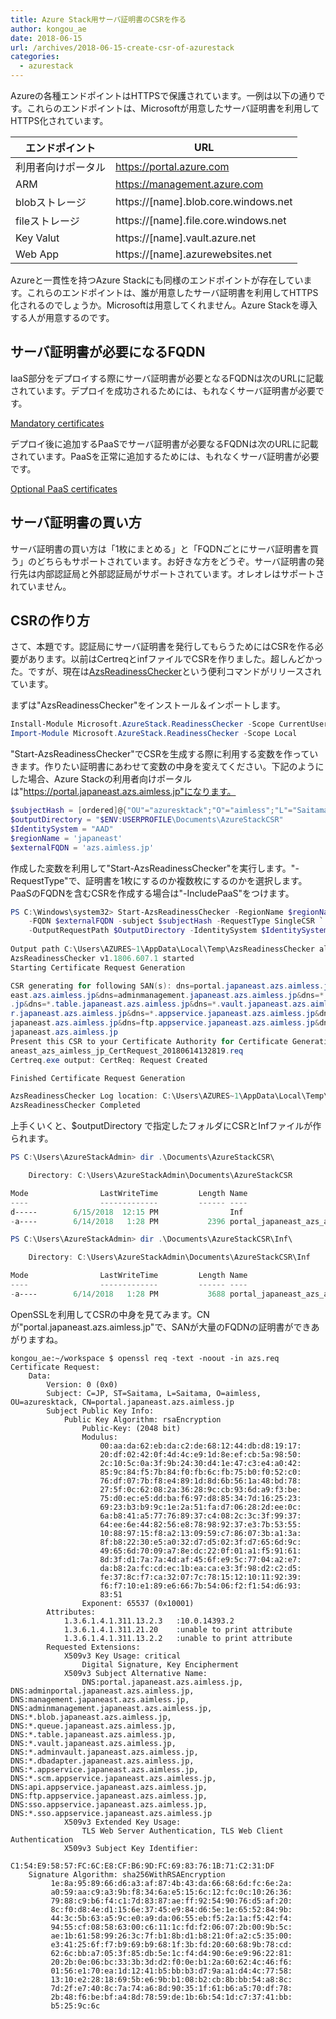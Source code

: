 ```yaml
---
title: Azure Stack用サーバ証明書のCSRを作る
author: kongou_ae
date: 2018-06-15
url: /archives/2018-06-15-create-csr-of-azurestack
categories:
  - azurestack
---
```


Azureの各種エンドポイントはHTTPSで保護されています。一例は以下の通りです。これらのエンドポイントは、Microsoftが用意したサーバ証明書を利用してHTTPS化されています。

|エンドポイント|URL|
|-------------|----------------------------|
|利用者向けポータル|https://portal.azure.com|
|ARM|https://management.azure.com|
|blobストレージ|https://[name].blob.core.windows.net|
|fileストレージ|https://[name].file.core.windows.net|
|Key Valut|https://[name].vault.azure.net|
|Web App|https://[name].azurewebsites.net|

Azureと一貫性を持つAzure Stackにも同様のエンドポイントが存在しています。これらのエンドポイントは、誰が用意したサーバ証明書を利用してHTTPS化されるのでしょうか。Microsoftは用意してくれません。Azure Stackを導入する人が用意するのです。

## サーバ証明書が必要になるFQDN

IaaS部分をデプロイする際にサーバ証明書が必要となるFQDNは次のURLに記載されています。デプロイを成功されるためには、もれなくサーバ証明書が必要です。

[Mandatory certificates](https://docs.microsoft.com/en-us/azure/azure-stack/azure-stack-pki-certs#mandatory-certificates)

デプロイ後に追加するPaaSでサーバ証明書が必要なるFQDNは次のURLに記載されています。PaaSを正常に追加するためには、もれなくサーバ証明書が必要です。

[Optional PaaS certificates](https://docs.microsoft.com/en-us/azure/azure-stack/azure-stack-pki-certs#optional-paas-certificates)

## サーバ証明書の買い方

サーバ証明書の買い方は「1枚にまとめる」と「FQDNごとにサーバ証明書を買う」のどちらもサポートされています。お好きな方をどうぞ。サーバ証明書の発行先は内部認証局と外部認証局がサポートされています。オレオレはサポートされていません。

## CSRの作り方

さて、本題です。認証局にサーバ証明書を発行してもらうためにはCSRを作る必要があります。以前はCertreqとinfファイルでCSRを作りました。超しんどかった。ですが、現在は[AzsReadinessChecker](https://www.powershellgallery.com/packages/Microsoft.AzureStack.ReadinessChecker)という便利コマンドがリリースされています。

まずは"AzsReadinessChecker"をインストール＆インポートします。

```powershell
Install-Module Microsoft.AzureStack.ReadinessChecker -Scope CurrentUser
Import-Module Microsoft.AzureStack.ReadinessChecker -Scope Local
```

"Start-AzsReadinessChecker"でCSRを生成する際に利用する変数を作っていきます。作りたい証明書にあわせて変数の中身を変えてください。下記のようにした場合、Azure Stackの利用者向けポータルは"https://portal.japaneast.azs.aimless.jp"になります。

```powershell
$subjectHash = [ordered]@{"OU"="azuresktack";"O"="aimless";"L"="Saitama";"ST"="Saitama";"C"="JP"}
$outputDirectory = "$ENV:USERPROFILE\Documents\AzureStackCSR"
$IdentitySystem = "AAD"
$regionName = 'japaneast'
$externalFQDN = 'azs.aimless.jp'
```

作成した変数を利用して"Start-AzsReadinessChecker"を実行します。"-RequestType"で、証明書を1枚にするのか複数枚にするのかを選択します。PaaSのFQDNを含むCSRを作成する場合は"-IncludePaaS"をつけます。

```powershell
PS C:\Windows\system32> Start-AzsReadinessChecker -RegionName $regionName `
    -FQDN $externalFQDN -subject $subjectHash -RequestType SingleCSR `
    -OutputRequestPath $OutputDirectory -IdentitySystem $IdentitySystem -IncludePaaS
 
Output path C:\Users\AZURES~1\AppData\Local\Temp\AzsReadinessChecker already exists, continuing.
AzsReadinessChecker v1.1806.607.1 started
Starting Certificate Request Generation

CSR generating for following SAN(s): dns=portal.japaneast.azs.aimless.jp&dns=adminportal.japaneast.azs.aimless.jp&dns=management.japan
east.azs.aimless.jp&dns=adminmanagement.japaneast.azs.aimless.jp&dns=*.blob.japaneast.azs.aimless.jp&dns=*.queue.japaneast.azs.aimless
.jp&dns=*.table.japaneast.azs.aimless.jp&dns=*.vault.japaneast.azs.aimless.jp&dns=*.adminvault.japaneast.azs.aimless.jp&dns=*.dbadapte
r.japaneast.azs.aimless.jp&dns=*.appservice.japaneast.azs.aimless.jp&dns=*.scm.appservice.japaneast.azs.aimless.jp&dns=api.appservice.
japaneast.azs.aimless.jp&dns=ftp.appservice.japaneast.azs.aimless.jp&dns=sso.appservice.japaneast.azs.aimless.jp&dns=*.sso.appservice.
japaneast.azs.aimless.jp
Present this CSR to your Certificate Authority for Certificate Generation: C:\Users\AzureStackAdmin\Documents\AzureStackCSR\portal_jap
aneast_azs_aimless_jp_CertRequest_20180614132819.req
Certreq.exe output: CertReq: Request Created

Finished Certificate Request Generation

AzsReadinessChecker Log location: C:\Users\AZURES~1\AppData\Local\Temp\AzsReadinessChecker\AzsReadinessChecker.log
AzsReadinessChecker Completed
```

上手くいくと、$outputDirectory で指定したフォルダにCSRとInfファイルが作られます。

```powershell
PS C:\Users\AzureStackAdmin> dir .\Documents\AzureStackCSR\

    Directory: C:\Users\AzureStackAdmin\Documents\AzureStackCSR

Mode                LastWriteTime         Length Name
----                -------------         ------ ----
d-----        6/15/2018  12:15 PM                Inf
-a----        6/14/2018   1:28 PM           2396 portal_japaneast_azs_aimless_jp_CertRequest_20180614132819.req

PS C:\Users\AzureStackAdmin> dir .\Documents\AzureStackCSR\Inf\

    Directory: C:\Users\AzureStackAdmin\Documents\AzureStackCSR\Inf

Mode                LastWriteTime         Length Name
----                -------------         ------ ----
-a----        6/14/2018   1:28 PM           3688 portal_japaneast_azs_aimless_jp_CertRequest_20180614132819_ClearTextDoNotUse.inf
```

OpenSSLを利用してCSRの中身を見てみます。CNが"portal.japaneast.azs.aimless.jp"で、SANが大量のFQDNの証明書ができあがりますね。

```
kongou_ae:~/workspace $ openssl req -text -noout -in azs.req 
Certificate Request:
    Data:
        Version: 0 (0x0)
        Subject: C=JP, ST=Saitama, L=Saitama, O=aimless, OU=azuresktack, CN=portal.japaneast.azs.aimless.jp
        Subject Public Key Info:
            Public Key Algorithm: rsaEncryption
                Public-Key: (2048 bit)
                Modulus:
                    00:aa:da:62:eb:da:c2:de:68:12:44:db:d8:19:17:
                    20:df:02:42:0f:4d:4c:e9:1d:8e:ef:cb:5a:98:50:
                    2c:10:5c:0a:3f:9b:24:30:d4:1e:47:c3:e4:a0:42:
                    85:9c:84:f5:7b:84:f0:fb:6c:fb:75:b0:f0:52:c0:
                    76:df:07:7b:f8:e4:89:1d:8d:6b:56:1a:48:bd:78:
                    27:5f:0c:62:08:2a:36:28:9c:cb:93:6d:a9:f3:be:
                    75:d0:ec:e5:dd:ba:f6:97:d8:85:34:7d:16:25:23:
                    69:23:b3:b9:9c:1e:2a:51:fa:d7:06:28:2d:ee:0c:
                    6a:b8:41:a5:77:76:89:37:c4:08:2c:3c:3f:99:37:
                    64:ee:6e:44:82:56:e8:78:98:92:37:e3:7b:53:55:
                    10:88:97:15:f8:a2:13:09:59:c7:86:07:3b:a1:3a:
                    8f:b8:22:30:e5:a0:32:d7:d5:02:3f:d7:65:6d:9c:
                    49:65:6d:70:09:a7:8e:dc:22:0f:01:a1:f5:91:61:
                    8d:3f:d1:7a:7a:4d:af:45:6f:e9:5c:77:04:a2:e7:
                    da:b8:2a:fc:cd:ec:1b:ea:ca:e3:3f:98:d2:c2:d5:
                    fe:37:8c:f7:ca:32:07:7c:78:15:12:10:11:92:39:
                    f6:f7:10:e1:89:e6:66:7b:54:06:f2:f1:54:d6:93:
                    83:51
                Exponent: 65537 (0x10001)
        Attributes:
            1.3.6.1.4.1.311.13.2.3   :10.0.14393.2
            1.3.6.1.4.1.311.21.20    :unable to print attribute
            1.3.6.1.4.1.311.13.2.2   :unable to print attribute
        Requested Extensions:
            X509v3 Key Usage: critical
                Digital Signature, Key Encipherment
            X509v3 Subject Alternative Name: 
                DNS:portal.japaneast.azs.aimless.jp, DNS:adminportal.japaneast.azs.aimless.jp, DNS:management.japaneast.azs.aimless.jp, DNS:adminmanagement.japaneast.azs.aimless.jp, DNS:*.blob.japaneast.azs.aimless.jp, DNS:*.queue.japaneast.azs.aimless.jp, DNS:*.table.japaneast.azs.aimless.jp, DNS:*.vault.japaneast.azs.aimless.jp, DNS:*.adminvault.japaneast.azs.aimless.jp, DNS:*.dbadapter.japaneast.azs.aimless.jp, DNS:*.appservice.japaneast.azs.aimless.jp, DNS:*.scm.appservice.japaneast.azs.aimless.jp, DNS:api.appservice.japaneast.azs.aimless.jp, DNS:ftp.appservice.japaneast.azs.aimless.jp, DNS:sso.appservice.japaneast.azs.aimless.jp, DNS:*.sso.appservice.japaneast.azs.aimless.jp
            X509v3 Extended Key Usage: 
                TLS Web Server Authentication, TLS Web Client Authentication
            X509v3 Subject Key Identifier: 
                C1:54:E9:58:57:FC:6C:E8:CF:B6:9D:FC:69:83:76:1B:71:C2:31:DF
    Signature Algorithm: sha256WithRSAEncryption
         1e:8a:95:89:66:d6:a3:af:87:4b:43:da:66:68:6d:fc:6e:2a:
         a0:59:aa:c9:a3:9b:f8:34:6a:e5:15:6c:12:fc:0c:10:26:36:
         79:88:c9:b6:f4:c1:7d:83:87:ae:ff:92:54:90:76:d5:af:20:
         8c:f0:d8:4e:d1:15:6e:37:45:e9:84:d6:5e:1e:65:52:84:9b:
         44:3c:5b:63:a5:9c:e0:a9:da:06:55:eb:f5:2a:1a:f5:42:f4:
         94:55:cf:08:58:63:00:c6:11:1c:fd:f2:06:07:2b:00:9b:5c:
         ae:1b:61:58:99:26:3c:7f:b1:8b:d1:b8:21:0f:a2:c5:35:00:
         e3:41:25:6f:f7:b9:69:b9:68:1f:3b:fd:20:60:68:9b:78:cd:
         62:6c:bb:a7:05:3f:85:db:5e:1c:f4:d4:90:6e:e9:96:22:81:
         20:2b:0e:06:bc:33:3b:3d:d2:f0:0e:b1:2a:60:62:4c:46:f6:
         01:56:e1:70:ea:1d:12:41:b5:bb:b3:d7:9a:a1:d4:4c:77:58:
         13:10:e2:28:18:69:5b:e6:9b:b1:08:b2:cb:8b:bb:54:a8:8c:
         7d:2f:e7:40:8c:7a:74:a6:8d:90:35:1f:61:b6:a5:70:df:78:
         2b:48:f6:be:bf:a4:8d:78:59:de:1b:6b:54:1d:c7:37:41:bb:
         b5:25:9c:6c
```
